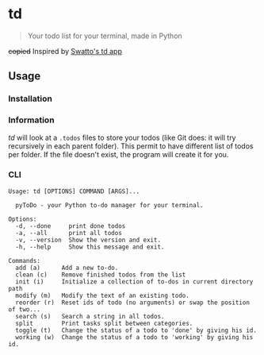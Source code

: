 # td

> Your todo list for your terminal, made in Python

~~copied~~ Inspired by [Swatto's td app](https://github.com/Swatto/td) 

## Usage

### Installation

### Information

*td* will look at a `.todos` files to store your todos (like Git does: it will try recursively in each parent folder). This permit to have different list of todos per folder. If the file doesn't exist, the program will create it for you.

### CLI

```
Usage: td [OPTIONS] COMMAND [ARGS]...

  pyToDo - your Python to-do manager for your terminal.

Options:
  -d, --done     print done todos
  -a, --all      print all todos
  -v, --version  Show the version and exit.
  -h, --help     Show this message and exit.

Commands:
  add (a)      Add a new to-do.
  clean (c)    Remove finished todos from the list
  init (i)     Initialize a collection of to-dos in current directory path
  modify (m)   Modify the text of an existing todo.
  reorder (r)  Reset ids of todo (no arguments) or swap the position of two...
  search (s)   Search a string in all todos.
  split        Print tasks split between categories.
  toggle (t)   Change the status of a todo to 'done' by giving his id.
  working (w)  Change the status of a todo to 'working' by giving his id.
```
